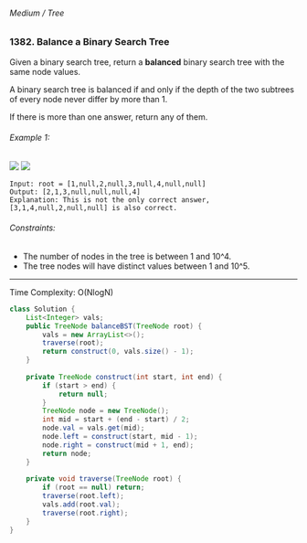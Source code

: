 ###### Medium / Tree

### 1382. Balance a Binary Search Tree

Given a binary search tree, return a **balanced** binary search tree with the same node values.

A binary search tree is balanced if and only if the depth of the two subtrees of every node never differ by more than 1.

If there is more than one answer, return any of them.

 

###### Example 1:

![](https://assets.leetcode.com/uploads/2019/08/22/1515_ex1.png)
![](https://assets.leetcode.com/uploads/2019/08/22/1515_ex1_out.png)
```
Input: root = [1,null,2,null,3,null,4,null,null]
Output: [2,1,3,null,null,null,4]
Explanation: This is not the only correct answer, [3,1,4,null,2,null,null] is also correct.
```

###### Constraints:

* The number of nodes in the tree is between 1 and 10^4.
* The tree nodes will have distinct values between 1 and 10^5.

***

Time Complexity: O(NlogN)

```java
class Solution {
    List<Integer> vals;
    public TreeNode balanceBST(TreeNode root) {
        vals = new ArrayList<>();
        traverse(root);
        return construct(0, vals.size() - 1);
    }
    
    private TreeNode construct(int start, int end) {
        if (start > end) {
            return null;
        }
        TreeNode node = new TreeNode();
        int mid = start + (end - start) / 2;
        node.val = vals.get(mid);
        node.left = construct(start, mid - 1);
        node.right = construct(mid + 1, end);
        return node;
    }
    
    private void traverse(TreeNode root) {
        if (root == null) return;
        traverse(root.left);
        vals.add(root.val);
        traverse(root.right);
    }
}
```
